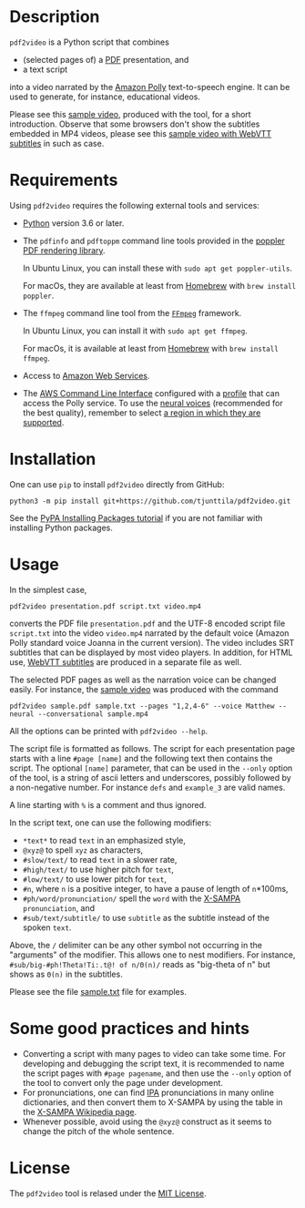 # Description

`pdf2video` is a Python script that combines

* (selected pages of) a [PDF](https://en.wikipedia.org/wiki/PDF) presentation, and
* a text script

into a video narrated by the [Amazon Polly](https://aws.amazon.com/polly/) text-to-speech engine.
It can be used to generate, for instance, educational videos.

Please see this [sample video](https://users.aalto.fi/tjunttil/pdf2video.mp4),
produced with the tool, for a short introduction.
Observe that some browsers don't show the subtitles embedded in MP4 videos,
please see this [sample video with WebVTT subtitles](https://users.aalto.fi/tjunttil/pdf2video.html) in such as case.

# Requirements

Using `pdf2video` requires the following external tools and services:

* [Python](https://www.python.org/) version 3.6 or later.
* The `pdfinfo` and `pdftoppm` command line tools provided in the [poppler PDF rendering library](https://poppler.freedesktop.org/).
  
  In Ubuntu Linux, you can install these with `sudo apt get poppler-utils`.
  
  For macOs, they are available at least from [Homebrew](https://brew.sh/) with `brew install poppler`.
* The `ffmpeg` command line tool from the [`FFmpeg`](https://ffmpeg.org/) framework.
  
  In Ubuntu Linux, you can install it with `sudo apt get ffmpeg`.
  
  For macOs, it is available at least from [Homebrew](https://brew.sh/) with `brew install ffmpeg`.
* Access to [Amazon Web Services](https://aws.amazon.com/).
* The [AWS Command Line Interface](https://aws.amazon.com/cli/) configured with a [profile](https://docs.aws.amazon.com/cli/latest/userguide/cli-configure-profiles.html) that can access the Polly service. To use the [neural voices](https://docs.aws.amazon.com/polly/latest/dg/ntts-voices-main.html) (recommended for the best quality), remember to select [a region in which they are supported](https://docs.aws.amazon.com/polly/latest/dg/NTTS-main.html).

# Installation

One can use `pip` to install `pdf2video` directly from GitHub:
```
python3 -m pip install git+https://github.com/tjunttila/pdf2video.git
```
See the [PyPA Installing Packages tutorial](https://packaging.python.org/tutorials/installing-packages/) if you are not familiar with installing Python packages.

# Usage

In the simplest case,
```
pdf2video presentation.pdf script.txt video.mp4
```
converts the PDF file  `presentation.pdf` and
the UTF-8 encoded script file `script.txt`
into the video `video.mp4` narrated by the default voice (Amazon Polly standard voice Joanna in the current version).
The video includes SRT subtitles that can be displayed by most video players.
In addition, for HTML use, [WebVTT subtitles](https://www.w3schools.com/tags/tag_track.asp) are produced in a separate file as well.

The selected PDF pages as well as the narration voice can be changed easily.
For instance, the [sample video](https://users.aalto.fi/tjunttil/pdf2video.mp4) was produced with the command
```
pdf2video sample.pdf sample.txt --pages "1,2,4-6" --voice Matthew --neural --conversational sample.mp4
```
All the options can be printed with `pdf2video --help`.

The script file is formatted as follows.
The script for each presentation page starts with a line `#page [name]` and
the following text then contains the script. The optional `[name]` parameter, that can be used in the `--only` option of the tool, is a string of ascii letters and underscores, possibly followed by a non-negative number. For instance `defs` and `example_3` are valid names.

A line starting with `%` is a comment and thus ignored.

In the script text, one can use the following modifiers:

* `*text*` to read `text` in an emphasized style,
* `@xyz@` to spell `xyz` as characters,
* `#slow/text/` to read `text` in a slower rate,
* `#high/text/` to use higher pitch for `text`,
* `#low/text/` to use lower pitch for `text`,
* `#n`, where `n` is a positive integer, to have a pause of length of `n`*100ms,
* `#ph/word/pronunciation/` spell the `word` with the [X-SAMPA](https://en.wikipedia.org/wiki/X-SAMPA) `pronunciation`, and
* `#sub/text/subtitle/` to use `subtitle` as the subtitle instead of the spoken `text`.

Above, the `/` delimiter can be any other symbol not occurring in the "arguments" of the modifier.
This allows one to nest modifiers.
For instance,
`#sub/big-#ph!Theta!Ti:.t@! of n/Θ(n)/`
reads as "big-theta of n" but shows as `Θ(n)` in the subtitles.

Please see the file [sample.txt](sample.txt) file for examples.


# Some good practices and hints

* Converting a script with many pages to video can take some time. For developing and debugging the script text, it is recommended to name the script pages with `#page pagename`, and then use the `--only` option of the tool to convert only the page under development.
* For pronunciations, one can find [IPA](https://en.wikipedia.org/wiki/International_Phonetic_Alphabet) pronunciations in many online dictionaries, and then convert them to X-SAMPA by using the table in the [X-SAMPA Wikipedia page](https://en.wikipedia.org/wiki/X-SAMPA).
* Whenever possible, avoid using the `@xyz@` construct as it seems to change the pitch of the whole sentence.


# License

The `pdf2video` tool is relased under the [MIT License](https://opensource.org/licenses/MIT).
